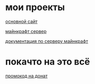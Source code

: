 # мои проекты

[основной сайт](https://kotetop8414.github.io)

[майнкрафт сервер](https://kotetop8414.github.io/tinkermod)


[документация по серверу майнкрафт](https://github.com/KoteTop8414/serverMinecraft)


# покачто на это всё

[промокод на донат](https://www.dropbox.com/s/we48xflj2o5vaij/%D1%8B.txt?dl=1)


